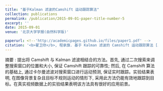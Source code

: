 ```yaml
---
title: "基于Kalman 滤波的Camshift 运动跟踪算法"
collection: publications
permalink: /publication/2015-09-01-paper-title-number-5
excerpt: ''
date: 2015-09-01
venue: '北京大学学报(自然科学版)'

paperurl: <!--'http://academicpages.github.io/files/paper1.pdf' -->
citation: '<b>翟卫欣</b>, 程承旗. 基于 Kalman 滤波的 Camshift 运动跟踪算法 [J]. <i>北京大学学报 (自然科学版)</i>, 2015, 51(5): 799-804.'
---
```



<!--This paper is about the number 1. The number 2 is left for future work.-->
摘要 : 提出将 Camshift 与 Kalman 滤波相结合的方法。首先, 通过二次搜索来调整搜索窗口的位置和大小, 保证 Camshift 跟踪的可靠性; 然后, 在 Camshift 算法的基础上, 通过卡尔曼滤波对搜索窗口进行运动预测, 保证实时跟踪。实验结果表明, 在图像背景复杂且目标不规则运动的情形下, 采用此方法仍能有效地跟踪到目标。在真实视频数据上的实验结果表明该方法具有很好的应用前景。
<!--[Download paper here](http://academicpages.github.io/files/paper1.pdf)-->

<!--Recommended citation: Zhai W, Cheng C. Vagueness in spatial data: A grid-coding approach[C]. proceedings of the 2014 IEEE Geoscience and Remote Sensing Symposium, 2014. IEEE.-->
